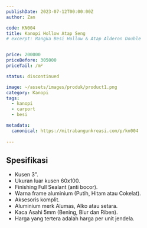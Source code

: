 ```yaml
---
publishDate: 2023-07-12T00:00:00Z
author: Zan

code: KN004
title: Kanopi Hollow Atap Seng
# excerpt: Rangka Besi Hollow & Atap Alderon Double 


price: 200000
priceBefore: 305000
priceTail: /m²

status: discontinued

image: ~/assets/images/produk/product1.png
category: Kanopi
tags:
  - kanopi
  - carport
  - besi

metadata:
  canonical: https://mitrabangunkreasi.com/p/kn004
  
---
```


## Spesifikasi

- Kusen 3".
- Ukuran luar kusen 60x100.
- Finishing Full Sealant (anti bocor).
- Warna frame aluminium (Putih, Hitam atau Cokelat).
- Aksesoris komplit.
- Aluminium merk Alumas, Alko atau setara.
- Kaca Asahi 5mm (Bening, Blur dan Riben).
- Harga yang tertera adalah harga per unit jendela.